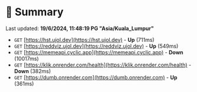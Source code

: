 # 📖 Summary
Last updated: **19/6/2024, 11:48:19 PG "Asia/Kuala_Lumpur"**

- `GET` [https://hst.ujol.dev](https://hst.ujol.dev) - **Up** (711ms)
- `GET` [https://reddviz.ujol.dev](https://reddviz.ujol.dev) - **Up** (549ms)
- `GET` [https://memeapi.cyclic.app](https://memeapi.cyclic.app) - **Down** (10017ms)
- `GET` [https://klik.onrender.com/health](https://klik.onrender.com/health) - **Down** (382ms)
- `GET` [https://dumb.onrender.com](https://dumb.onrender.com) - **Up** (361ms)

